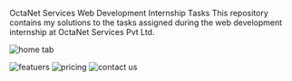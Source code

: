 OctaNet Services Web Development Internship Tasks
This repository contains my solutions to the tasks assigned during the web development internship at OctaNet Services Pvt Ltd.


![home tab](https://github.com/Jahidkhaan/Smart-home/assets/174988082/68a0d1f1-46b9-4836-857b-3176a91fd090)

![featuers](https://github.com/Jahidkhaan/Smart-home/assets/174988082/f31b8113-636e-472c-9dec-8a5260a6bc45)
![pricing](https://github.com/Jahidkhaan/Smart-home/assets/174988082/2a47e375-99d4-4df2-97c1-51986255a2d7)
![contact us](https://github.com/Jahidkhaan/Smart-home/assets/174988082/a695ba40-2a9f-4264-a00d-14ceed8861ed)
